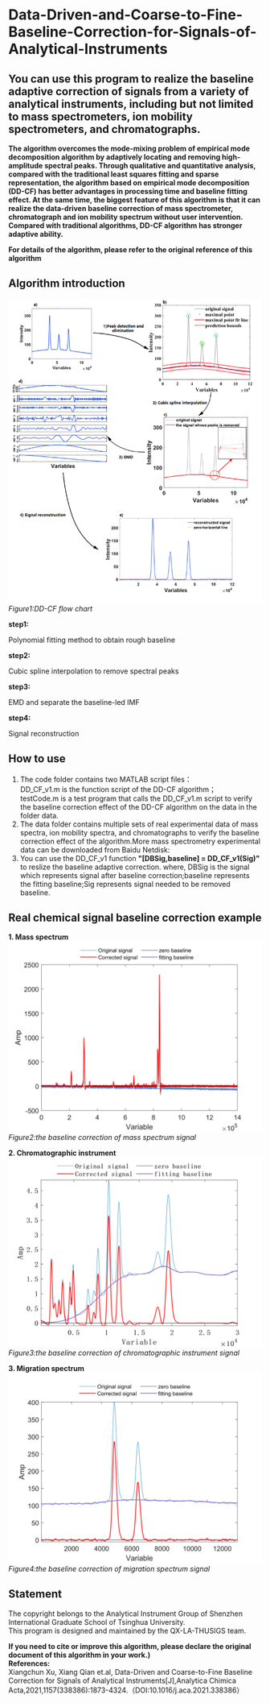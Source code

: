 # Data-Driven-and-Coarse-to-Fine-Baseline-Correction-for-Signals-of-Analytical-Instruments
## You can use this program to realize the baseline adaptive correction of signals from a variety of analytical instruments,  including but not limited to mass spectrometers, ion mobility spectrometers, and chromatographs.  

__The algorithm overcomes the mode-mixing problem of empirical mode decomposition algorithm by adaptively locating and removing high-amplitude spectral peaks. Through qualitative and quantitative analysis, compared with the traditional least squares fitting and sparse representation, the algorithm based on empirical mode decomposition (DD-CF) has better advantages in processing time and baseline fitting effect. At the same time, the biggest feature of this algorithm is that it can realize the data-driven baseline correction of mass spectrometer, chromatograph and ion mobility spectrum without user intervention. Compared with traditional algorithms, DD-CF algorithm has stronger adaptive ability.__  


__For details of the algorithm, please refer to the original reference of this algorithm__  


## Algorithm introduction

![DD-CF algorithm flow chart](https://github.com/QX-LA-THUSIGS/Data-Driven-and-Coarse-to-Fine-Baseline-Correction-for-Signals-of-Analytical-Instruments/blob/main/picture/flow_chart.png)  
            _Figure1:DD-CF flow chart_

__step1:__  

  Polynomial fitting method to obtain rough baseline  


__step2:__ 

  Cubic spline interpolation to remove spectral peaks  
  
__step3:__  

  EMD and separate the baseline-led IMF  

__step4:__   

  Signal reconstruction  


## How to use  
1. The code folder contains two MATLAB script files：  
    DD_CF_v1.m is the function script of the DD-CF algorithm；  
    testCode.m is a test program that calls the DD_CF_v1.m script to verify the baseline correction effect of the DD-CF algorithm on the data in the folder data.  
2. The data folder contains multiple sets of real experimental data of mass spectra, ion mobility spectra, and chromatographs to verify the baseline correction effect of the algorithm.More mass spectrometry experimental data can be downloaded from Baidu Netdisk:  
3. You can use the DD_CF_v1 function __"[DBSig,baseline] = DD_CF_v1(Sig)"__ to reslize the baseline adaptive correction. where, DBSig is the signal which represents signal after baseline correction;baseline represents the fitting baseline;Sig represents signal needed to be removed baseline.

## Real chemical signal baseline correction example  
__1. Mass spectrum__  
![mass spectrum signal](https://github.com/QX-LA-THUSIGS/Data-Driven-and-Coarse-to-Fine-Baseline-Correction-for-Signals-of-Analytical-Instruments/blob/main/picture/ms.png)    
            _Figure2:the baseline correction of mass spectrum signal_  

__2. Chromatographic instrument__
![Chromatographic instrument signal](https://github.com/QX-LA-THUSIGS/Data-Driven-and-Coarse-to-Fine-Baseline-Correction-for-Signals-of-Analytical-Instruments/blob/main/picture/chromatographic.png)    
            _Figure3:the baseline correction of chromatographic instrument signal_  

__3. Migration spectrum__
![Migration spectrum signal](https://github.com/QX-LA-THUSIGS/Data-Driven-and-Coarse-to-Fine-Baseline-Correction-for-Signals-of-Analytical-Instruments/blob/main/picture/migration_spectrum.png)    
            _Figure4:the baseline correction of migration spectrum signal_ 


## Statement

The copyright belongs to the Analytical Instrument Group of Shenzhen International Graduate School of Tsinghua University.  
This program is designed and maintained by the QX-LA-THUSIGS team.  

__If you need to cite or improve this algorithm, please declare the original document of this algorithm in your work.)__  
__References:__  
Xiangchun Xu, Xiang Qian et.al, Data-Driven and Coarse-to-Fine Baseline Correction for Signals of Analytical Instruments[J],Analytica Chimica Acta,2021,1157(338386):1873-4324.（DOI:10.1016/j.aca.2021.338386）
